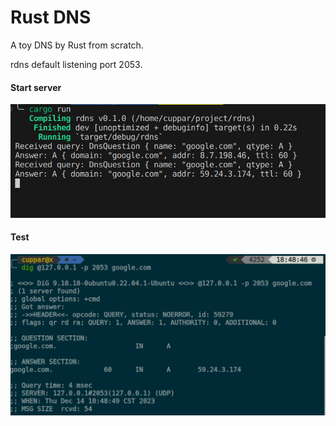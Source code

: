 # Rust DNS

A toy DNS by Rust from scratch.

rdns default listening port 2053.

#### Start server

![](img/1.png)

#### Test 

![](img/2.png)